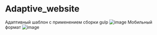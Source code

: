 # Adaptive_website
Адаптивный шаблон с применением сборки gulp
![image](https://user-images.githubusercontent.com/105100908/195629474-29c10166-8194-4a8b-b323-d931294b779a.png)
Мобильный формат 
![image](https://user-images.githubusercontent.com/105100908/195630524-9252190c-7988-49a7-a440-c0408fac13f8.png)

